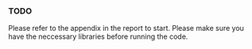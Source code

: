 ### TODO
Please refer to the appendix in the report to start.
Please make sure you have the neccessary libraries before running the code.
